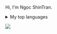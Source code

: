 Hi, I'm Ngọc ShinTran.
<details>
<summary>My top languages</summary>
  
| Rank | Languages |
|-----:|-----------|
|     1| C++       |
|     2| HTML/CSS  |
|     3| JavaScript|

</details>

![](https://komarev.com/ghpvc/?username=ngocshintrannn&color=green&label=I+LOVE+YOU)

